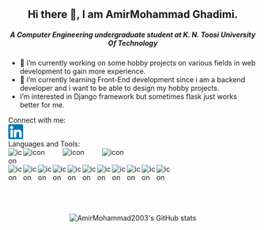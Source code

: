 <div align="center">
  <h2>Hi there 👋, I am AmirMohammad Ghadimi.</h2>
  <h5>A Computer Engineering undergraduate student at K. N. Toosi University Of Technology</h5>
</div>

- 🔭 I’m currently working on some hobby projects on various fields in web development to gain more experience.
- 🌱 I’m currently learning Front-End development since i am a backend developer and i want to be able to design my hobby projects.
- I’m interested in Django framework but sometimes flask just works better for me.
<!--

Here are some ideas to get you started:

- 🔭 I’m currently working on ...
- 🌱 I’m currently learning ...
- 👯 I’m looking to collaborate on ...
- 🤔 I’m looking for help with ...
- 💬 Ask me about ...
- 📫 How to reach me: ...
- 😄 Pronouns: ...![flask-logo](https://user-images.githubusercontent.com/68375124/153309348-b9f66c1c-29d5-4f82-90ba-26c5621b12f5.png)

- ⚡ Fun fact: ...
-->

Connect with me:
<br />
<a href="https://www.linkedin.com/in/amirmohammad-ghadimi-99bb66225/"><img align="left" src="./images/linkedin.svg" alt="icon | LinkedIn" width="30px"/></a>
<br />

Languages and Tools:
<br />
<img align="left" src="https://user-images.githubusercontent.com/68375124/153307120-38388364-0bc8-4fcb-b225-1f321e604da6.svg" alt="icon" width="30px"/>
<img align="left" src="https://user-images.githubusercontent.com/68375124/153308801-aedf380f-e62a-47d2-ab02-742429b64e3a.svg" alt="icon" width="80px"/>
<img align="left" src="https://user-images.githubusercontent.com/68375124/153309161-785632b5-b79f-45c3-ba54-b3e5626862d2.png" alt="icon" width="80px"/>
<img align="left" src="https://user-images.githubusercontent.com/68375124/153309361-0db99ee8-a3de-4ac8-aed2-06858dbe4d54.png" alt="icon" width="80px"/>
<br />
<br />
<img align="left" src="https://user-images.githubusercontent.com/68375124/153307087-10eace13-86ff-4eac-aee4-beaf1b8da9ca.svg" alt="icon" width="30px"/>
<img align="left" src="https://user-images.githubusercontent.com/68375124/153307151-3167af9b-f12a-41d4-815f-9ff9c750dd04.svg" alt="icon" width="30px"/>
<img align="left" src="https://user-images.githubusercontent.com/68375124/153307160-2f211b0d-5c91-415b-a7ee-f978c8e35b00.svg" alt="icon" width="30px"/>
<img align="left" src="https://user-images.githubusercontent.com/68375124/153307176-a90b6238-b0df-44b6-9d25-ec5958f05f49.svg" alt="icon" width="30px"/>
<img align="left" src="https://user-images.githubusercontent.com/68375124/153307190-b6eeddf4-66c4-4f4a-a981-5fde2bc6d819.svg" alt="icon" width="30px"/>
<img align="left" src="https://user-images.githubusercontent.com/68375124/153307206-34edea1a-d430-4e24-ac30-551feb485a09.svg" alt="icon" width="30px"/>
<img align="left" src="https://user-images.githubusercontent.com/68375124/153307221-4f89d015-b3e5-49a2-8d51-e1cd416568db.svg" alt="icon" width="30px"/>
<img align="left" src="https://user-images.githubusercontent.com/68375124/153307239-39c83dab-1c33-4f4a-afad-e654eb0e3c91.svg" alt="icon" width="30px"/>
<img align="left" src="https://user-images.githubusercontent.com/68375124/153307256-b931ffc4-b3c4-49f2-aa04-fb0db984d137.svg" alt="icon" width="30px"/>
<img align="left" src="https://user-images.githubusercontent.com/68375124/153307273-b775fa81-5b04-4603-ad01-88334bb5ea7f.svg" alt="icon" width="30px"/>
<img align="left" src="https://user-images.githubusercontent.com/68375124/153307290-b638f948-ffd7-4eda-b5e1-f3e32989b0db.svg" alt="icon" width="30px"/>

<br />
<br />
<br />
<br />
<br />


<div align="center">
  <img src="https://github-readme-stats.vercel.app/api?username=AmirMohammad2003&count_private=true&show_icons=true" alt="AmirMohammad2003's GitHub stats"/>
</div>

